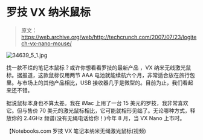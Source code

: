 # 罗技 VX 纳米鼠标 

> 原文：<https://web.archive.org/web/http://techcrunch.com/2007/07/23/logitech-vx-nano-mouse/>

![34639_5_1.jpg](img/a2784ef07c5025237477d66066e7c07f.png)

找一款不烂的笔记本鼠标？或许你想看看罗技的最新产品 ，VX 纳米无线激光鼠标。据报道，这款鼠标仅用两节 AAA 电池就能续航六个月，非常适合放在旅行包里。与市场上的其他产品相比，USB 接收器几乎是微型的。目前为止，我们看起来还不错。

据说鼠标本身也不算太差。我在 iMac 上用了一台 15 美元的罗技，我非常喜欢它。但与售价 70 美元的激光鼠标相比，它可能就相形见绌了。无论哪种方式，释放你的 2.4GHz 频谱(没有无绳电话给你！)今年 8 月，当 VX Nano 上市时。

【Notebooks.com 罗技 VX 笔记本纳米无绳激光鼠标(视频)